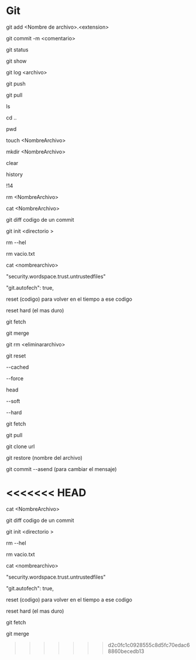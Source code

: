 # Git
 git add \<Nombre de archivo>.\<extension>

 git commit -m \<comentario>

 git status

 git show

 git log \<archivo>

 git push

 git pull

 ls

 cd ..

 pwd

 touch \<NombreArchivo>

 mkdir \<NombreArchivo>

 clear

 history

 !14

 rm  \<NombreArchivo>

 cat \<NombreArchivo>

 git diff codigo de un commit 

 git init \<directorio >

 rm --hel

 rm vacio.txt

 cat \<nombrearchivo>

 "security.wordspace.trust.untrustedfiles"

 "git.autofech": true,

 reset (codigo) para volver en el tiempo a ese codigo 

 reset hard (el mas duro)

 git fetch 

 git merge 

 git rm \<eliminararchivo>

 git reset

 --cached

 --force

head

--soft

--hard

git fetch


git pull

git clone url

git restore (nombre del archivo)

git commit --asend (para cambiar el mensaje)

<<<<<<< HEAD
=======
cat \<NombreArchivo>

git diff codigo de un commit 

git init \<directorio >

rm --hel

rm vacio.txt

cat \<nombrearchivo>

"security.wordspace.trust.untrustedfiles"

"git.autofech": true,

reset (codigo) para volver en el tiempo a ese codigo 

reset hard (el mas duro)

git fetch 

git merge 
>>>>>>> d2c0fc1c0928555c8d5fc70edac68860becedb13
